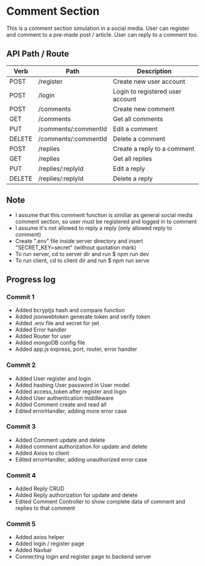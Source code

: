 # Comment Section 
This is a comment section simulation in a social media.
User can register and comment to a pre-made post / article.
User can reply to a comment too.

## API Path / Route
|Verb |Path |Description |
|---|---|---|
|POST |/register | Create new user account  |
|POST |/login | Login to registered user account   |
|POST |/comments | Create new comment   |
|GET |/comments | Get all comments   |
|PUT |/comments/:commentId | Edit a comment   |
|DELETE |/comments/:commentId | Delete a comment   |
|POST |/replies | Create a reply to a comment   |
|GET |/replies | Get all replies   |
|PUT |/replies/:replyId | Edit a reply   |
|DELETE |/replies/:replyId | Delete a reply   |



## Note
- I assume that this comment function is similiar as general social media comment section, so user must be registered and logged in to comment
- I assume it's not allowed to reply a reply (only allowed reply to comment)
- Create ".env" file inside server directory and insert "SECRET_KEY=secret" (without quotation mark)
- To run server, cd to server dir and run $ npm run dev
- To run client, cd to client dir and run $ npm run serve

## Progress log
### Commit 1
- Added bcryptjs hash and compare function
- Added jsonwebtoken generate token and verify token
- Added .env file and secret for jwt
- Added Error handler
- Added Router for user
- Added mongoDB config file
- Added app.js express, port, router, error handler
### Commit 2
- Added User register and login
- Added hashing User password in User model
- Added access_token after register and login
- Added User authentication middleware
- Added Comment create and read all
- Edited errorHandler, adding more error case
### Commit 3
- Added Comment update and delete
- Added comment authorization for update and delete
- Added Axios to client
- Edited errorHandler, adding unauthorized error case
### Commit 4
- Added Reply CRUD
- Added Reply authorization for update and delete
- Edited Comment Controller to show complete data of comment and replies to that comment
### Commit 5
- Added axios helper
- Added login / register page
- Added Navbar
- Connecting login and register page to backend server
